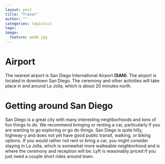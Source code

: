 ```yaml
---
layout: post
title: "Travel"
author: ""
categories: logistics
tags:
image:
  feature: wed8.jpg
---
```


# Airport

The nearest airport is San Diego International Airport **(SAN)**. The airport is located in downtown San Diego. The ceremony and other activities will take place in and around La Jolla, which is about 20 minutes north.

# Getting around San Diego

San Diego is a great city with many interesting neighborhoods and tons of fun things to do. We recommend bringing or renting a car, particularly if you are wanting to go exploring or go do things. San Diego is quite hilly, highway-y and does not yet have good public transit, walking, or biking options. If you would rather not rent or bring a car, you might consider staying in La Jolla, which is somewhat more walkeable neighborhood and is where the ceremony and reception will be. Lyft is reasonably priced if you just need a couple short rides around town.
